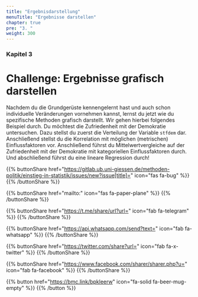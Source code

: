 ```yaml
---
title: "Ergebnisdarstellung"
menuTitle: "Ergebnisse darstellen"
chapter: true
pre: "3. "
weight: 300
---
```


### Kapitel 3

# Challenge: Ergebnisse grafisch darstellen

Nachdem du die Grundgerüste kennengelernt hast und auch schon individuelle Veränderungen vornehmen kannst, lernst du jetzt wie du spezifische Methoden grafisch darstellt. Wir gehen hierbei folgendes Beispiel durch. Du möchtest die Zufriedenheit mit der Demokratie untersuchen. Dazu stellst du zuerst die Verteilung der Variable `stfdem` dar. Anschließend stellst du die Korrelation mit möglichen (metrischen) Einflussfaktoren vor. Anschließend führst du Mittelwertvergleiche auf der Zufriedenheit mit der Demokratie mit kategoriellen Einflussfaktoren durch. Und abschließend führst du eine lineare Regression durch!

{{% buttonShare href="https://gitlab.ub.uni-giessen.de/methoden-politik/einstieg-in-statistik/issues/new?issue[title]=" icon="fas fa-bug" %}} {{% /buttonShare %}} 

{{% buttonShare href="mailto:" icon="fas fa-paper-plane" %}} {{% /buttonShare %}}

{{% buttonShare href="https://t.me/share/url?url=" icon="fab fa-telegram" %}} {{% /buttonShare %}}

{{% buttonShare href="https://api.whatsapp.com/send?text=" icon="fab fa-whatsapp" %}} {{% /buttonShare %}}

{{% buttonShare href="https://twitter.com/share?url=" icon="fab fa-x-twitter" %}} {{% /buttonShare %}}

{{% buttonShare href="https://www.facebook.com/sharer/sharer.php?u=" icon="fab fa-facebook" %}} {{% /buttonShare %}}

{{% button href="https://bmc.link/bpkleerw" icon="fa-solid fa-beer-mug-empty" %}} {{% /button %}}
